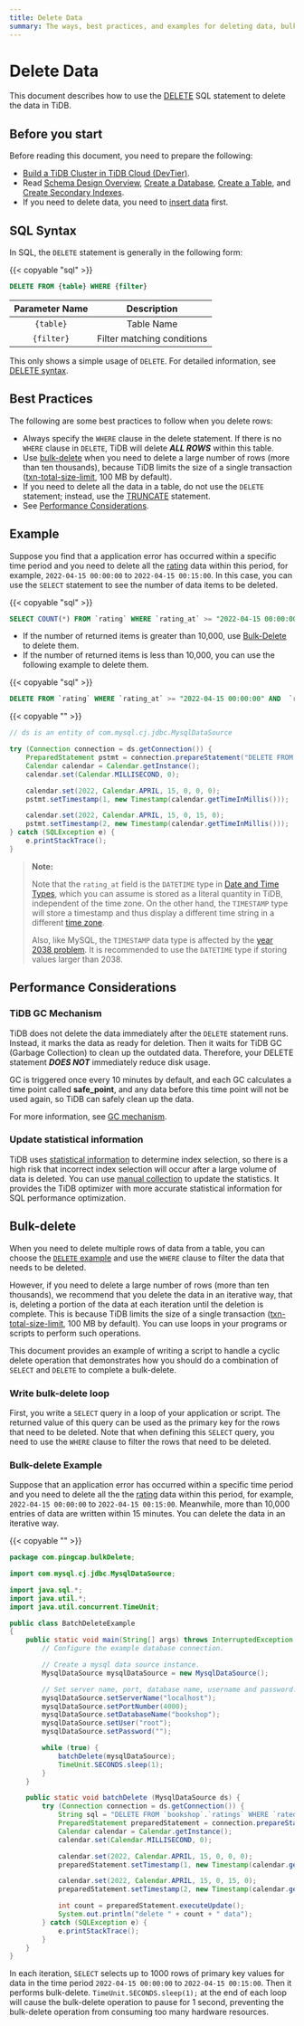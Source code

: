 ```yaml
---
title: Delete Data
summary: The ways, best practices, and examples for deleting data, bulk data deletion.
---
```


# Delete Data

This document describes how to use the [DELETE](/common/sql-statements/sql-statement-delete.md) SQL statement to delete the data in TiDB.

## Before you start

Before reading this document, you need to prepare the following:

- [Build a TiDB Cluster in TiDB Cloud (DevTier)](/develop/build-cluster-in-cloud.md).
- Read [Schema Design Overview](/develop/schema-design-overview.md), [Create a Database](/develop/create-database.md), [Create a Table](/develop/create-table.md), and [Create Secondary Indexes](/develop/create-secondary-indexes.md).
- If you need to delete data, you need to [insert data](/develop/insert-data.md) first.

## SQL Syntax

In SQL, the `DELETE` statement is generally in the following form:

{{< copyable "sql" >}}

```sql
DELETE FROM {table} WHERE {filter}
```

| Parameter Name | Description |
| :--------: | :------------: |
| `{table}`  |      Table Name      |
| `{filter}` | Filter matching conditions |

This only shows a simple usage of `DELETE`. For detailed information, see [DELETE syntax](/common/sql-statements/sql-statement-delete.md).

## Best Practices

The following are some best practices to follow when you delete rows:

- Always specify the `WHERE` clause in the delete statement. If there is no `WHERE` clause in `DELETE`, TiDB will delete **_ALL ROWS_** within this table.
- Use [bulk-delete](#bulk-delete) when you need to delete a large number of rows (more than ten thousands), because TiDB limits the size of a single transaction ([txn-total-size-limit](/tidb-configuration-file.md#txn-total-size-limit), 100 MB by default).
- If you need to delete all the data in a table, do not use the `DELETE` statement; instead, use the [TRUNCATE](/common/sql-statements/sql-statement-truncate.md) statement.
- See [Performance Considerations](#performance-considerations).

## Example

Suppose you find that a application error has occurred within a specific time period and you need to delete all the [rating](/develop/bookshop-schema-design.md#ratings-table) data within this period, for example, `2022-04-15 00:00:00` to `2022-04-15 00:15:00`. In this case, you can use the `SELECT` statement to see the number of data items to be deleted.

{{< copyable "sql" >}}

```sql
SELECT COUNT(*) FROM `rating` WHERE `rating_at` >= "2022-04-15 00:00:00" AND  `rating_at` <= "2022-04-15 00:15:00";
```

- If the number of returned items is greater than 10,000, use [Bulk-Delete](#bulk-delete) to delete them.
- If the number of returned items is less than 10,000, you can use the following example to delete them.

<SimpleTab>
<div label="SQL" href="delete-sql">

{{< copyable "sql" >}}

```sql
DELETE FROM `rating` WHERE `rating_at` >= "2022-04-15 00:00:00" AND  `rating_at` <= "2022-04-15 00:15:00";
```

</div>

<div label="Java" href="delete-java">

{{< copyable "" >}}

```java
// ds is an entity of com.mysql.cj.jdbc.MysqlDataSource

try (Connection connection = ds.getConnection()) {
    PreparedStatement pstmt = connection.prepareStatement("DELETE FROM `rating` WHERE `rating_at` >= ? AND  `rating_at` <= ?");
    Calendar calendar = Calendar.getInstance();
    calendar.set(Calendar.MILLISECOND, 0);

    calendar.set(2022, Calendar.APRIL, 15, 0, 0, 0);
    pstmt.setTimestamp(1, new Timestamp(calendar.getTimeInMillis()));

    calendar.set(2022, Calendar.APRIL, 15, 0, 15, 0);
    pstmt.setTimestamp(2, new Timestamp(calendar.getTimeInMillis()));
} catch (SQLException e) {
    e.printStackTrace();
}
```

</div>
</SimpleTab>

> **Note:**
>
> Note that the `rating_at` field is the `DATETIME` type in [Date and Time Types](/data-type-date-and-time.md), which you can assume is stored as a literal quantity in TiDB, independent of the time zone. On the other hand, the `TIMESTAMP` type will store a timestamp and thus display a different time string in a different [time zone](/configure-time-zone.md).
>
> Also, like MySQL, the `TIMESTAMP` data type is affected by the [year 2038 problem](https://en.wikipedia.org/wiki/Year_2038_problem). It is recommended to use the `DATETIME` type if storing values larger than 2038.

## Performance Considerations

### TiDB GC Mechanism

TiDB does not delete the data immediately after the `DELETE` statement runs. Instead, it marks the data as ready for deletion. Then it waits for TiDB GC (Garbage Collection) to clean up the outdated data. Therefore, your DELETE statement **_DOES NOT_** immediately reduce disk usage.

GC is triggered once every 10 minutes by default, and each GC calculates a time point called **safe_point**, and any data before this time point will not be used again, so TiDB can safely clean up the data.

For more information, see [GC mechanism](/garbage-collection-overview.md).

### Update statistical information

TiDB uses [statistical information](/statistics.md) to determine index selection, so there is a high risk that incorrect index selection will occur after a large volume of data is deleted. You can use [manual collection](/statistics.md#manual-collection) to update the statistics. It provides the TiDB optimizer with more accurate statistical information for SQL performance optimization.

## Bulk-delete

When you need to delete multiple rows of data from a table, you can choose the [`DELETE` example](#example) and use the `WHERE` clause to filter the data that needs to be deleted.

However, if you need to delete a large number of rows (more than ten thousands), we recommend that you delete the data in an iterative way, that is, deleting a portion of the data at each iteration until the deletion is complete. This is because TiDB limits the size of a single transaction ([txn-total-size-limit](/tidb-configuration-file.md#txn-total-size-limit), 100 MB by default). You can use loops in your programs or scripts to perform such operations.

This document provides an example of writing a script to handle a cyclic delete operation that demonstrates how you should do a combination of `SELECT` and `DELETE` to complete a bulk-delete.

### Write bulk-delete loop

First, you write a `SELECT` query in a loop of your application or script. The returned value of this query can be used as the primary key for the rows that need to be deleted. Note that when defining this `SELECT` query, you need to use the `WHERE` clause to filter the rows that need to be deleted.

### Bulk-delete Example

Suppose that an application error has occurred within a specific time period and you need to delete all the the [rating](/develop/bookshop-schema-design.md#ratings-table) data within this period, for example, `2022-04-15 00:00:00` to `2022-04-15 00:15:00`. Meanwhile, more than 10,000 entries of data are written within 15 minutes. You can delete the data in an iterative way.

{{< copyable "" >}}

```java
package com.pingcap.bulkDelete;

import com.mysql.cj.jdbc.MysqlDataSource;

import java.sql.*;
import java.util.*;
import java.util.concurrent.TimeUnit;

public class BatchDeleteExample
{
    public static void main(String[] args) throws InterruptedException {
        // Configure the example database connection.

        // Create a mysql data source instance.
        MysqlDataSource mysqlDataSource = new MysqlDataSource();

        // Set server name, port, database name, username and password.
        mysqlDataSource.setServerName("localhost");
        mysqlDataSource.setPortNumber(4000);
        mysqlDataSource.setDatabaseName("bookshop");
        mysqlDataSource.setUser("root");
        mysqlDataSource.setPassword("");

        while (true) {
            batchDelete(mysqlDataSource);
            TimeUnit.SECONDS.sleep(1);
        }
    }

    public static void batchDelete (MysqlDataSource ds) {
        try (Connection connection = ds.getConnection()) {
            String sql = "DELETE FROM `bookshop`.`ratings` WHERE `rated_at` >= ? AND  `rated_at` <= ? LIMIT 1000";
            PreparedStatement preparedStatement = connection.prepareStatement(sql);
            Calendar calendar = Calendar.getInstance();
            calendar.set(Calendar.MILLISECOND, 0);

            calendar.set(2022, Calendar.APRIL, 15, 0, 0, 0);
            preparedStatement.setTimestamp(1, new Timestamp(calendar.getTimeInMillis()));

            calendar.set(2022, Calendar.APRIL, 15, 0, 15, 0);
            preparedStatement.setTimestamp(2, new Timestamp(calendar.getTimeInMillis()));

            int count = preparedStatement.executeUpdate();
            System.out.println("delete " + count + " data");
        } catch (SQLException e) {
            e.printStackTrace();
        }
    }
}
```

In each iteration, `SELECT` selects up to 1000 rows of primary key values for data in the time period `2022-04-15 00:00:00` to `2022-04-15 00:15:00`. Then it performs bulk-delete. `TimeUnit.SECONDS.sleep(1);` at the end of each loop will cause the bulk-delete operation to pause for 1 second, preventing the bulk-delete operation from consuming too many hardware resources.